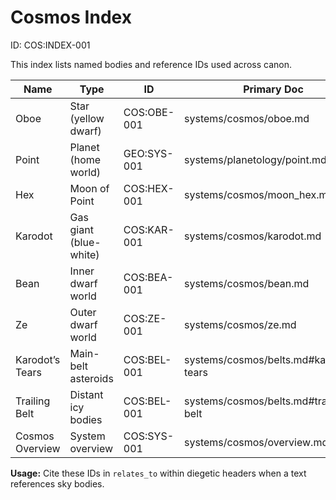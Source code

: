 # Cosmos Index
ID: COS:INDEX-001

This index lists named bodies and reference IDs used across canon.

| Name            | Type                  | ID            | Primary Doc                                  |
|-----------------|-----------------------|---------------|----------------------------------------------|
| Oboe            | Star (yellow dwarf)   | COS:OBE-001   | systems/cosmos/oboe.md                       |
| Point           | Planet (home world)   | GEO:SYS-001   | systems/planetology/point.md                 |
| Hex             | Moon of Point         | COS:HEX-001   | systems/cosmos/moon_hex.md                   |
| Karodot         | Gas giant (blue-white)| COS:KAR-001   | systems/cosmos/karodot.md                    |
| Bean            | Inner dwarf world     | COS:BEA-001   | systems/cosmos/bean.md                       |
| Ze              | Outer dwarf world     | COS:ZE-001    | systems/cosmos/ze.md                         |
| Karodot’s Tears | Main-belt asteroids   | COS:BEL-001   | systems/cosmos/belts.md#karodots-tears       |
| Trailing Belt   | Distant icy bodies    | COS:BEL-001   | systems/cosmos/belts.md#trailing-belt        |
| Cosmos Overview | System overview       | COS:SYS-001   | systems/cosmos/overview.md                   |

**Usage:** Cite these IDs in `relates_to` within diegetic headers when a text references sky bodies.
